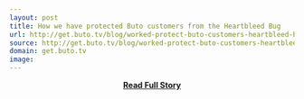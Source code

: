 ```yaml
---
layout: post
title: How we have protected Buto customers from the Heartbleed Bug
url: http://get.buto.tv/blog/worked-protect-buto-customers-heartbleed-bug/
source: http://get.buto.tv/blog/worked-protect-buto-customers-heartbleed-bug/
domain: get.buto.tv
image: 
---
```


<p></p>
<center><p><a href="http://get.buto.tv/blog/worked-protect-buto-customers-heartbleed-bug/" style='padding:25px; font-sze:18px; font-weight: bold;'>Read Full Story</a></p></center>
